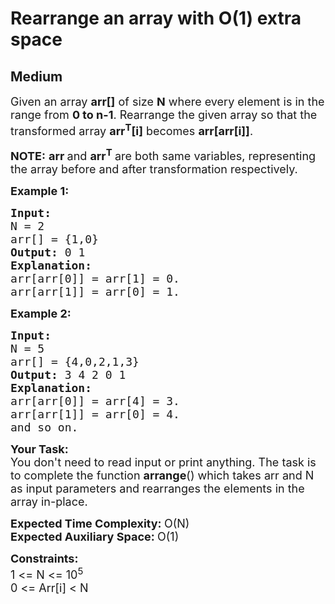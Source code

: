 # Rearrange an array with O(1) extra space
## Medium
<div class="problems_problem_content__Xm_eO"><p><span style="font-size: 18px;">Given an array&nbsp;<strong>arr[]</strong>&nbsp;of size <strong>N</strong> where every element is in the range from&nbsp;<strong>0&nbsp;to&nbsp;n-1</strong>. Rearrange the given array so that the transformed array <strong>arr<sup>T</sup>[i]</strong> becomes&nbsp;<strong>arr[arr[i]]</strong>.</span></p>
<p><strong><span style="font-size: 18px;">NOTE:</span></strong><span style="font-size: 18px;">&nbsp;<strong>arr </strong>and&nbsp;<strong>arr<sup>T</sup> </strong>are both same variables, representing the array before and after transformation respectively.</span></p>
<p><span style="font-size: 18px;"><strong>Example 1:<br></strong></span></p>
<pre><span style="font-size: 18px;"><strong>Input:
</strong>N = 2
arr[] = {1,0}
<strong>Output: </strong>0 1<strong>
Explanation: 
</strong>arr[arr[0]] = arr[1] = 0.
arr[arr[1]] = arr[0] = 1.</span>
</pre>
<p><span style="font-size: 18px;"><strong>Example 2:</strong></span></p>
<pre><span style="font-size: 18px;"><strong>Input:
</strong>N = 5
arr[] = {4,0,2,1,3}
<strong>Output: </strong>3 4 2 0 1<strong>
Explanation: 
</strong>arr[arr[0]] = arr[4] = 3.
arr[arr[1]] = arr[0] = 4.
and so on.
</span></pre>
<p><span style="font-size: 18px;"><strong>Your Task:</strong><br>You don't need to read input or print anything.&nbsp;The task is to complete the function <strong>arrange</strong>() which takes arr and N as input parameters and rearranges the elements in the array in-place.<strong>&nbsp;</strong></span></p>
<p><span style="font-size: 18px;"><strong>Expected Time Complexity:&nbsp;</strong>O(N)<br><strong>Expected Auxiliary Space:&nbsp;</strong>O(1)</span></p>
<p><span style="font-size: 18px;"><strong>Constraints:</strong></span><br><span style="font-size: 18px;">1 &lt;= N &lt;= 10<sup>5</sup><br>0 &lt;= Arr[i] &lt; N</span></p></div>